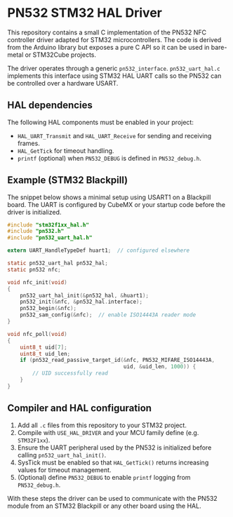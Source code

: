 # PN532 STM32 HAL Driver

This repository contains a small C implementation of the PN532 NFC controller driver adapted for STM32 microcontrollers.  The code is derived from the Arduino library but exposes a pure C API so it can be used in bare-metal or STM32Cube projects.

The driver operates through a generic `pn532_interface`.  `pn532_uart_hal.c` implements this interface using STM32 HAL UART calls so the PN532 can be controlled over a hardware USART.

## HAL dependencies

The following HAL components must be enabled in your project:

- `HAL_UART_Transmit` and `HAL_UART_Receive` for sending and receiving frames.
- `HAL_GetTick` for timeout handling.
- `printf` (optional) when `PN532_DEBUG` is defined in `PN532_debug.h`.

## Example (STM32 Blackpill)

The snippet below shows a minimal setup using USART1 on a Blackpill board.  The UART is configured by CubeMX or your startup code before the driver is initialized.

```c
#include "stm32f1xx_hal.h"
#include "pn532.h"
#include "pn532_uart_hal.h"

extern UART_HandleTypeDef huart1;  // configured elsewhere

static pn532_uart_hal pn532_hal;
static pn532 nfc;

void nfc_init(void)
{
    pn532_uart_hal_init(&pn532_hal, &huart1);
    pn532_init(&nfc, &pn532_hal.interface);
    pn532_begin(&nfc);
    pn532_sam_config(&nfc);  // enable ISO14443A reader mode
}

void nfc_poll(void)
{
    uint8_t uid[7];
    uint8_t uid_len;
    if (pn532_read_passive_target_id(&nfc, PN532_MIFARE_ISO14443A,
                                     uid, &uid_len, 1000)) {
        // UID successfully read
    }
}
```

## Compiler and HAL configuration

1. Add all `.c` files from this repository to your STM32 project.
2. Compile with `USE_HAL_DRIVER` and your MCU family define (e.g. `STM32F1xx`).
3. Ensure the UART peripheral used by the PN532 is initialized before calling `pn532_uart_hal_init()`.
4. SysTick must be enabled so that `HAL_GetTick()` returns increasing values for timeout management.
5. (Optional) define `PN532_DEBUG` to enable `printf` logging from `PN532_debug.h`.

With these steps the driver can be used to communicate with the PN532 module from an STM32 Blackpill or any other board using the HAL.


